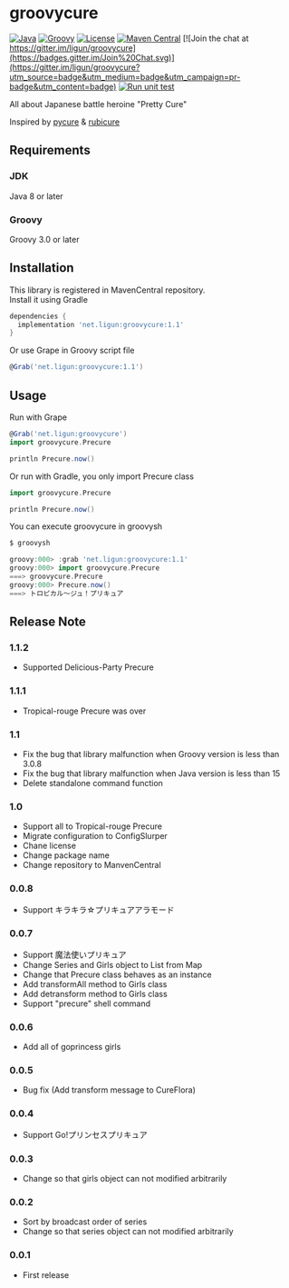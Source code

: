 # groovycure

[![Java](https://img.shields.io/badge/java-8+-4c7e9f.svg)](https://www.oracle.com/technetwork/java/javase/downloads)
[![Groovy](https://img.shields.io/badge/Groovy-3.0+-4c7e9f.svg)](https://groovy.apache.org/download.html)
[![License](https://img.shields.io/badge/License-Apache%202.0-blue.svg)](https://opensource.org/licenses/Apache-2.0)
[![Maven Central](https://maven-badges.herokuapp.com/maven-central/net.ligun/groovycure/badge.svg)](https://maven-badges.herokuapp.com/maven-central/net.ligun/groovycure)
[![Join the chat at https://gitter.im/ligun/groovycure](https://badges.gitter.im/Join%20Chat.svg)](https://gitter.im/ligun/groovycure?utm_source=badge&utm_medium=badge&utm_campaign=pr-badge&utm_content=badge)
[![Run unit test](https://github.com/ligun/groovycure/actions/workflows/test.yaml/badge.svg)](https://github.com/ligun/groovycure/actions/workflows/test.yaml)

All about Japanese battle heroine "Pretty Cure"

Inspired by [pycure](https://github.com/drillbits/pycure) & [rubicure](https://github.com/sue445/rubicure)

## Requirements
### JDK
Java 8 or later

### Groovy
Groovy 3.0 or later

## Installation
This library is registered in MavenCentral repository.  
Install it using Gradle

```groovy
dependencies {
  implementation 'net.ligun:groovycure:1.1'
}
```

Or use Grape in Groovy script file

```groovy
@Grab('net.ligun:groovycure:1.1')
```

## Usage
Run with Grape

```groovy
@Grab('net.ligun:groovycure')
import groovycure.Precure

println Precure.now()
```

Or run with Gradle, you only import Precure class

```groovy
import groovycure.Precure

println Precure.now()
```

You can execute groovycure in groovysh

```groovy
$ groovysh

groovy:000> :grab 'net.ligun:groovycure:1.1'
groovy:000> import groovycure.Precure
===> groovycure.Precure
groovy:000> Precure.now()
===> トロピカル～ジュ！プリキュア
```

## Release Note

### 1.1.2
* Supported Delicious-Party Precure

### 1.1.1
* Tropical-rouge Precure was over

### 1.1
* Fix the bug that library malfunction when Groovy version is less than 3.0.8
* Fix the bug that library malfunction when Java version is less than 15
* Delete standalone command function

### 1.0
* Support all to Tropical-rouge Precure
* Migrate configuration to ConfigSlurper
* Chane license
* Change package name
* Change repository to ManvenCentral

### 0.0.8
* Support キラキラ☆プリキュアアラモード

### 0.0.7
* Support 魔法使いプリキュア
* Change Series and Girls object to List from Map
* Change that Precure class behaves as an instance
* Add transformAll method to Girls class
* Add detransform method to Girls class
* Support "precure" shell command

### 0.0.6
* Add all of goprincess girls

### 0.0.5
* Bug fix (Add transform message to CureFlora)

### 0.0.4
* Support Go!プリンセスプリキュア

### 0.0.3
* Change so that girls object can not modified arbitrarily

### 0.0.2
* Sort by broadcast order of series
* Change so that series object can not modified arbitrarily

### 0.0.1
* First release
